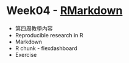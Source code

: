 # Week04 - [RMarkdown](https://yen0619.github.io/week04/RMarkdown.html)
- 第四周教學內容
 - Reproducible research in R
  - Markdown
  - R chunk  - flexdashboard
  - Exercise
